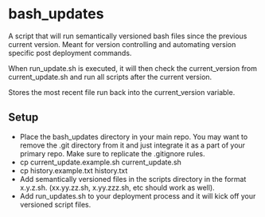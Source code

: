 # bash_updates
A script that will run semantically versioned bash files since the previous
current version. Meant for version controlling and automating version specific
post deployment commands.



When run_update.sh is executed, it will then check the current_version from
current_update.sh and run all scripts after the current version.

Stores the most recent file run back into the current_version variable.

## Setup
- Place the bash_updates directory in your main repo. You may want to remove the .git directory from it and just integrate it as a part of your primary repo. Make sure to replicate the .gitignore rules.
- cp current_update.example.sh current_update.sh
- cp history.example.txt history.txt
- Add semantically versioned files in the scripts directory in the format x.y.z.sh. (xx.yy.zz.sh, x.yy.zzz.sh, etc should work as well).
- Add run_updates.sh to your deployment process and it will kick off your versioned script files.
